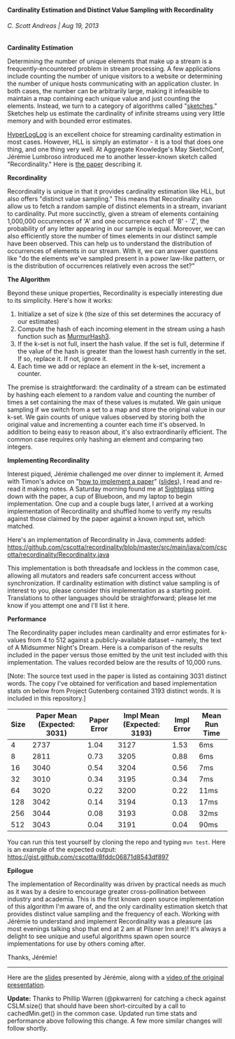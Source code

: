 #### Cardinality Estimation and Distinct Value Sampling with Recordinality
###### C. Scott Andreas | Aug 19, 2013

**Cardinality Estimation**

Determining the number of unique elements that make up a stream is a frequently-encountered problem in stream processing. A few applications include counting the number of unique visitors to a website or determining the number of unique hosts communicating with an application cluster. In both cases, the number can be arbitrarily large, making it infeasible to maintain a map containing each unique value and just counting the elements. Instead, we turn to a category of algorithms called "[sketches](http://blog.aggregateknowledge.com/2011/09/13/streaming-algorithms-and-sketches/)." Sketches help us estimate the cardinality of infinite streams using very little memory and with bounded error estimates.

[HyperLogLog](http://blog.aggregateknowledge.com/2012/10/25/sketch-of-the-day-hyperloglog-cornerstone-of-a-big-data-infrastructure/) is an excellent choice for streaming cardinality estimation in most cases. However, HLL is simply an estimator - it is a tool that does one thing, and one thing very well. At Aggregate Knowledge's May SketchConf, Jérémie Lumbroso introduced me to another lesser-known sketch called "Recordinality." Here is [the paper](http://www-apr.lip6.fr/~lumbroso/Publications/HeLuMaVi12.pdf) describing it.

**Recordinality**

Recordinality is unique in that it provides cardinality estimation like HLL, but also offers "distinct value sampling." This means that Recordinality can allow us to fetch a random sample of distinct elements in a stream, invariant to cardinality. Put more succinctly, given a stream of elements containing 1,000,000 occurrences of 'A' and one occurrence each of 'B' - 'Z', the probability of any letter appearing in our sample is equal. Moreover, we can also efficiently store the number of times elements in our distinct sample have been observed. This can help us to understand the distribution of occurrences of elements in our stream. With it, we can answer questions like "do the elements we've sampled present in a power law-like pattern, or is the distribution of occurrences relatively even across the set?"

**The Algorithm**

Beyond these unique properties, Recordinality is especially interesting due to its simplicity. Here's how it works:

  1. Initialize a set of size k (the size of this set determines the accuracy of our estimates)
  2. Compute the hash of each incoming element in the stream using a hash function such as [MurmurHash3](https://sites.google.com/site/murmurhash/).
  3. If the k-set is not full, insert the hash value. If the set is full, determine if the value of the hash is greater than the lowest hash currently in the set. If so, replace it. If not, ignore it.
  4. Each time we add or replace an element in the k-set, increment a counter.

The premise is straightforward: the cardinality of a stream can be estimated by hashing each element to a random value and counting the number of times a set containing the max of these values is mutated. We gain unique sampling if we switch from a set to a map and store the original value in our k-set. We gain counts of unique values observed by storing both the original value and incrementing a counter each time it's observed. In addition to being easy to reason about, it's also extraordinarily efficient. The common case requires only hashing an element and comparing two integers.

**Implementing Recordinality**

Interest piqued, Jérémie challenged me over dinner to implement it. Armed with Timon's advice on "[how to implement a paper](http://taco.cat/files/Screen%20Shot%202013-08-19%20at%202.58.36%20PM-N2VAMCNBev.png)" ([slides](https://docs.google.com/presentation/d/12mMdn5cjA-MhrbJSP6ThjIAs-YACWJ1p6BeSTXW0P4Q/edit?usp=sharing)), I read and re-read it making notes. A Saturday morning found me at [Sightglass](https://sightglasscoffee.com/) sitting down with the paper, a cup of Blueboon, and my laptop to begin implementation. One cup and a couple bugs later, I arrived at a working implementation of Recordinality and shuffled home to verify my results against those claimed by the paper against a known input set, which matched.

Here's an implementation of Recordinality in Java, comments added:
https://github.com/cscotta/recordinality/blob/master/src/main/java/com/cscotta/recordinality/Recordinality.java

This implementation is both threadsafe and lockless in the common case, allowing all mutators and readers safe concurrent access without synchronization. If cardinality estimation with distinct value sampling is of interest to you, please consider this implementation as a starting point. Translations to other languages should be straightforward; please let me know if you attempt one and I'll list it here.


**Performance**

The Recordinality paper includes mean cardinality and error estimates for k-values from 4 to 512 against a publicly-available dataset – namely, the text of A Midsummer Night's Dream. Here is a comparison of the results included in the paper versus those emitted by the unit test included with this implementation. The values recorded below are the results of 10,000 runs.

[Note: The source text used in the paper is listed as containing 3031 distinct words. The copy I've obtained for verification and based implementation stats on below from Project Gutenberg contained 3193 distinct words. It is included in this repository.]

| Size | Paper Mean (Expected: 3031) | Paper Error | Impl Mean (Expected: 3193) | Impl Error | Mean Run Time |
|--------|---------------------------|-------------|----------------------------|------------|---------------|
| 4      | 2737 | 1.04 | 3127 | 1.53 | 6ms   |
| 8      | 2811 | 0.73 | 3205 | 0.88 | 6ms   |
| 16     | 3040 | 0.54 | 3204 | 0.56 | 7ms   |
| 32     | 3010 | 0.34 | 3195 | 0.34 | 7ms   |
| 64     | 3020 | 0.22 | 3200 | 0.22 | 11ms  |
| 128    | 3042 | 0.14 | 3194 | 0.13 | 17ms  |
| 256    | 3044 | 0.08 | 3193 | 0.08 | 32ms  |
| 512    | 3043 | 0.04 | 3191 | 0.04 | 90ms |

You can run this test yourself by cloning the repo and typing `mvn test`. Here is an example of the expected output: https://gist.github.com/cscotta/8fddc06871d8543df897

**Epilogue**

The implementation of Recordinality was driven by practical needs as much as it was by a desire to encourage greater cross-pollination between industry and academia. This is the first known open source implementation of this algorithm I'm aware of, and the only cardinality estimation sketch that provides distinct value sampling and the frequency of each. Working with Jérémie to understand and implement Recordinality was a pleasure (as most evenings talking shop that end at 2 am at Pilsner Inn are)! It's always a delight to see unique and useful algorithms spawn open source implementations for use by others coming after.

Thanks, Jérémie!

---

Here are the [slides](https://speakerdeck.com/timonk/philippe-flajolets-contribution-to-streaming-algorithms) presented by Jérémie, along with a [video of the original presentation](http://www.youtube.com/watch?v=Xigaf8npHoI).

**Update:** Thanks to Phillip Warren (@pkwarren) for catching a check against CSLM.size() that should have been short-circuited by a call to cachedMin.get() in the common case. Updated run time stats and performance above following this change. A few more similar changes will follow shortly.
